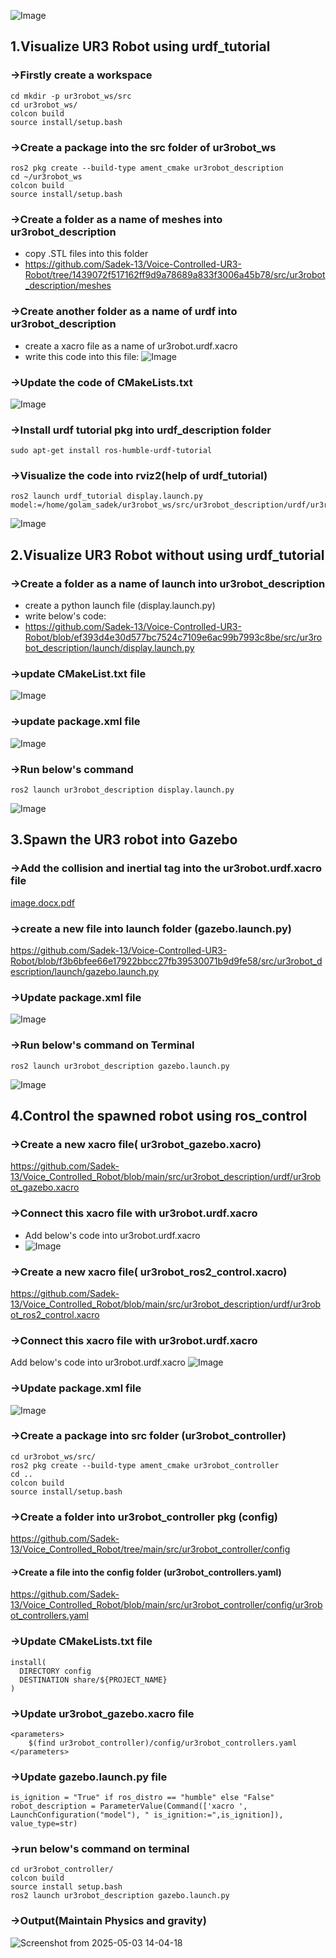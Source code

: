 ![Image](https://github.com/user-attachments/assets/a588d502-85e6-4b17-9324-7c2810708557)

## 1.Visualize UR3 Robot using urdf_tutorial
### →Firstly create a workspace
```
cd mkdir -p ur3robot_ws/src 
cd ur3robot_ws/ 
colcon build 
source install/setup.bash
```
### →Create a package into the src folder of ur3robot_ws
```
ros2 pkg create --build-type ament_cmake ur3robot_description
cd ~/ur3robot_ws
colcon build
source install/setup.bash
```
### →Create a folder as a name of meshes into ur3robot_description
- copy .STL files into this folder
- https://github.com/Sadek-13/Voice-Controlled-UR3-Robot/tree/1439072f517162ff9d9a78689a833f3006a45b78/src/ur3robot_description/meshes

### →Create another folder as a name of urdf into ur3robot_description
- create a xacro file as a name of ur3robot.urdf.xacro
- write this code into this file:
![Image](https://github.com/user-attachments/assets/5dc85cb4-9d97-4d28-b551-7b16c4d5a061)

### →Update the code of CMakeLists.txt 
![Image](https://github.com/user-attachments/assets/d7103764-cfab-4f49-a653-865fb6598a61)

### →Install urdf tutorial pkg into urdf_description folder
`sudo apt-get install ros-humble-urdf-tutorial`
  
### →Visualize the code into rviz2(help of urdf_tutorial)
```
ros2 launch urdf_tutorial display.launch.py model:=/home/golam_sadek/ur3robot_ws/src/ur3robot_description/urdf/ur3robot.urdf.xacro
```
![Image](https://github.com/user-attachments/assets/e8f7961e-b7c4-43b1-9e52-edd6684720e7)

## 2.Visualize UR3 Robot without using urdf_tutorial
### →Create a folder as a name of launch into ur3robot_description
- create a python launch file (display.launch.py)
- write below's code:
- https://github.com/Sadek-13/Voice-Controlled-UR3-Robot/blob/ef393d4e30d577bc7524c7109e6ac99b7993c8be/src/ur3robot_description/launch/display.launch.py
  
### →update CMakeList.txt file
![Image](https://github.com/user-attachments/assets/0eeaf19e-9541-478c-9ff6-f8fed87ad06c)

### →update package.xml file
![Image](https://github.com/user-attachments/assets/148a51c9-5f62-4078-a11e-7cf5886e69e9)

### →Run below's command
`ros2 launch ur3robot_description display.launch.py`

![Image](https://github.com/user-attachments/assets/e8f7961e-b7c4-43b1-9e52-edd6684720e7)

## 3.Spawn the UR3 robot into Gazebo
### →Add the collision and inertial tag into the ur3robot.urdf.xacro file
[image.docx.pdf](https://github.com/user-attachments/files/19685258/image.docx.pdf)

### →create a new file into launch folder (gazebo.launch.py)
https://github.com/Sadek-13/Voice-Controlled-UR3-Robot/blob/f3b6bfee66e17922bbcc27fb39530071b9d9fe58/src/ur3robot_description/launch/gazebo.launch.py

### →Update package.xml file
![Image](https://github.com/user-attachments/assets/a42b358c-e7f6-4cc7-9d16-8ff808923b91)

### →Run below's command on Terminal
`ros2 launch ur3robot_description gazebo.launch.py `

![Image](https://github.com/user-attachments/assets/c645bcf9-f25d-4f9a-97f9-4b0e1c63ad2c)

## 4.Control the spawned robot using ros_control
### →Create a new xacro file( ur3robot_gazebo.xacro)
https://github.com/Sadek-13/Voice_Controlled_Robot/blob/main/src/ur3robot_description/urdf/ur3robot_gazebo.xacro
### →Connect this xacro file with ur3robot.urdf.xacro
- Add below's code into ur3robot.urdf.xacro
- ![Image](https://github.com/user-attachments/assets/987e5854-9b3d-4348-9784-ed6b5134eb60)

### →Create a new xacro file( ur3robot_ros2_control.xacro)
https://github.com/Sadek-13/Voice_Controlled_Robot/blob/main/src/ur3robot_description/urdf/ur3robot_ros2_control.xacro
### →Connect this xacro file with ur3robot.urdf.xacro
Add below's code into ur3robot.urdf.xacro
![Image](https://github.com/user-attachments/assets/02427cb3-8831-4a7f-bf12-5f3999d15571)

### →Update package.xml file
![Image](https://github.com/user-attachments/assets/1f9a35e9-574f-4f7b-93be-a40f8f6b5ca1)

### →Create a package into src folder (ur3robot_controller)
```
cd ur3robot_ws/src/
ros2 pkg create --build-type ament_cmake ur3robot_controller
cd ..
colcon build
source install/setup.bash
```
### →Create a folder into ur3robot_controller pkg (config)
https://github.com/Sadek-13/Voice_Controlled_Robot/tree/main/src/ur3robot_controller/config
#### →Create a file into the config folder (ur3robot_controllers.yaml)
https://github.com/Sadek-13/Voice_Controlled_Robot/blob/main/src/ur3robot_controller/config/ur3robot_controllers.yaml
### →Update CMakeLists.txt file
```
install(
  DIRECTORY config
  DESTINATION share/${PROJECT_NAME}
)
```
### →Update ur3robot_gazebo.xacro file
```
<parameters>
    $(find ur3robot_controller)/config/ur3robot_controllers.yaml
</parameters>
```
### →Update gazebo.launch.py file
```
is_ignition = "True" if ros_distro == "humble" else "False"
robot_description = ParameterValue(Command(['xacro ', LaunchConfiguration("model"), " is_ignition:=",is_ignition]), value_type=str)
```
### →run below's command on terminal
```
cd ur3robot_controller/
colcon build
source install setup.bash
ros2 launch ur3robot_description gazebo.launch.py
```
### →Output(Maintain Physics and gravity)
![Screenshot from 2025-05-03 14-04-18](https://github.com/user-attachments/assets/8c8877cb-6305-40f3-858b-49a80c8d1c2b)





